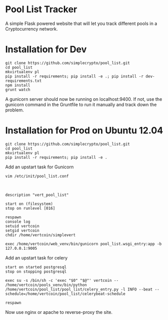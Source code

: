 Pool List Tracker
=================

A simple Flask powered website that will let you track different pools in a Cryptocurrency network.

Installation for Dev
====================

    git clone https://github.com/simplecrypto/pool_list.git
    cd pool_list
    mkvirtualenv pl
    pip install -r requirements; pip install -e .; pip install -r dev-requirements.txt
    npm install
    grunt watch
  
A gunicorn server should now be running on localhost:9400. If not, use the gunicorn command
in the Gruntfile to run it manually and track down the problem.

Installation for Prod on Ubuntu 12.04
=====================================

    git clone https://github.com/simplecrypto/pool_list.git
    cd pool_list
    mkvirtualenv pl
    pip install -r requirements; pip install -e .
  
Add an upstart task for Gunicorn

    vim /etc/init/pool_list.conf
  
&nbsp;
  
    description "vert_pool_list"
  
    start on (filesystem)
    stop on runlevel [016]
    
    respawn
    console log
    setuid vertcoin
    setgid vertcoin
    chdir /home/vertcoin/simplevert
    
    exec /home/vertcoin/web_venv/bin/gunicorn pool_list.wsgi_entry:app -b 127.0.0.1:9005
  
Add an upstart task for celery

    start on started postgresql
    stop on stopping postgresql
    
    exec su -s /bin/sh -c 'exec "$0" "$@"' vertcoin -- /home/vertcoin/pools_venv/bin/python /home/vertcoin/pool_list/pool_list/celery_entry.py -l INFO --beat --schedule=/home/vertcoin/pool_list/celerybeat-schedule
    
    respawn
  
Now use nginx or apache to reverse-proxy the site.
